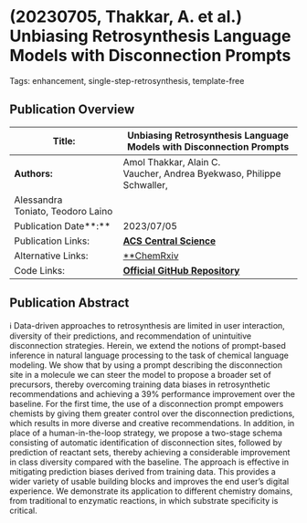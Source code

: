 # (20230705, Thakkar, A. et al.) Unbiasing Retrosynthesis Language Models with Disconnection Prompts

Tags: enhancement, single-step-retrosynthesis, template-free

## Publication Overview

| **Title:**  | Unbiasing Retrosynthesis Language Models with Disconnection Prompts |
| --- | --- |
| **Authors:**  | Amol Thakkar, Alain C. Vaucher, Andrea Byekwaso, Philippe Schwaller,
Alessandra Toniato, Teodoro Laino |
| Publication Date**:**  | 2023/07/05 |
| Publication Links: | [**ACS Central Science**](https://pubs.acs.org/doi/10.1021/acscentsci.3c00372) |
| Alternative Links: | [**ChemRxiv](https://chemrxiv.org/engage/chemrxiv/article-details/6328d0b8ba8a6d04fc551df7) | [ResearchGate](https://www.researchgate.net/publication/363673928_Unbiasing_Retrosynthesis_Language_Models_with_Disconnection_Prompts)** |
| Code Links: | [**Official GitHub Repository**](https://github.com/rxn4chemistry/disconnection_aware_retrosynthesis) |

## Publication Abstract

<aside>
ℹ️ Data-driven approaches to retrosynthesis are limited in user interaction, diversity of their predictions, and recommendation of unintuitive disconnection strategies. Herein, we extend the notions of prompt-based inference in natural language processing to the task of chemical language modeling. We show that by using a prompt describing the disconnection site in a molecule we can steer the model to propose a broader set of precursors, thereby overcoming training data biases in retrosynthetic recommendations and achieving a 39% performance improvement over the baseline. For the first time, the use of a disconnection prompt empowers chemists by giving them greater control over the disconnection predictions, which results in more diverse and creative recommendations. In addition, in place of a human-in-the-loop strategy, we propose a two-stage schema consisting of automatic identification of disconnection sites, followed by prediction of reactant sets, thereby achieving a considerable improvement in class diversity compared with the baseline. The approach is effective in mitigating prediction biases derived from training data. This provides a wider variety of usable building blocks and improves the end user’s digital experience. We demonstrate its application to different chemistry domains, from traditional to enzymatic reactions, in which substrate specificity is critical.

</aside>